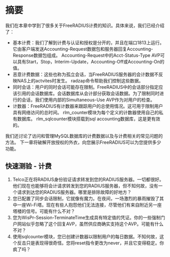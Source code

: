 # 摘要
我们在本章中学到了很多关于FreeRADIUS计费的知识。具体来说，我们已经介绍了：

+ 基本计费：我们了解到计费与认证和授权是分开的，并且在端口1813上运行。它由客户端发送Accounting-Request数据包和服务器回复Accounting-Response数据包组成。 Accounting-Request中的Acct-Status-Type AVP可以具有Start，Stop，Interim-Update，Accounting-Off或Accounting-On的值。
+ 恶意计费数据：这些也称为孤立会话，当FreeRADIUS服务器的会计数据不反映NAS上的actvites时发生。
radzap命令帮助我们控制这些数据。
+ 同时会话：用户的同时会话可能存在限制。FreeRADIUS中的会话部分指定应该引用的会话数据库。会话数据库从会计部分获取会话数据。为了限制同时进行的会话，我们使用内部的Simultaneous-Use AVP作为对用户的检查。
+ 计数器：FreeRADIUS有计数器来跟踪用户的总使用情况。这可用于限制用户具有网络访问的总时间。 rlm_counter模块为每个定义的计数器使用自己的私有数据库。 rlm_sqlcounter模块搭载到sql accounting数据库，这是更有效的。

我们还讨论了访问和管理MySQL数据库的计费数据以及与计费相关的常见问题的方法。
下一章将破解开放授权的外衣，向您展示FreeRADIUS可以为您提供多少功能。

## 快速测验 - 计费
1. Telco正在将RADIUS身份验证请求转发到您的RADIUS服务器。一切都很好。他们现在也能够将会计请求转发到您的RADIUS服务器，但不知何故，没有一个请求到达您的RADIUS服务器。哪里是排除故障的好地方？
2. 您已配置了同步会话限制，它就像有魔力。在夜间，一场激烈的暴雨摧毁了其中一座Wi-Fi塔。现在有些人抱怨他们无法连接，尽管他们有来自附近另一座塔楼的信号。可能有什么不对？
3. 您为WisPr-Session-TerminateTime生成具有特定值的凭证。你的一些强制门户网站似乎忽略了这个回复AVP，虽然供应商确实支持这个AVP。可能有什么不对？
4. 使用sqlcounter模块，您已创建计数器以限制用户的每日数据。不知何故，这个反击只是表现得很奇怪。您将reset指令更改为never，并且它变得稳定。你疯了吗？